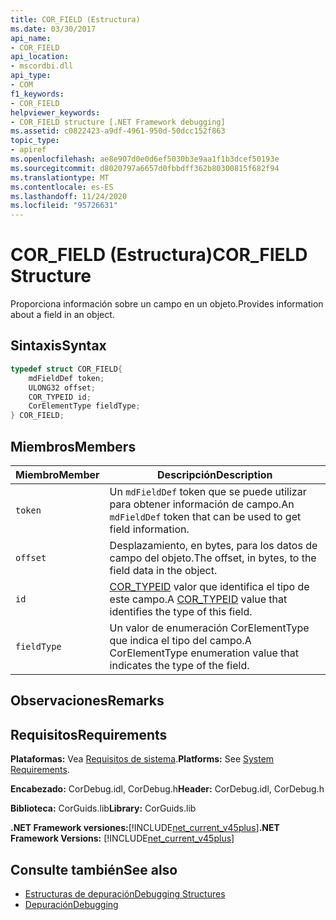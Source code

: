 ```yaml
---
title: COR_FIELD (Estructura)
ms.date: 03/30/2017
api_name:
- COR_FIELD
api_location:
- mscordbi.dll
api_type:
- COM
f1_keywords:
- COR_FIELD
helpviewer_keywords:
- COR_FIELD structure [.NET Framework debugging]
ms.assetid: c0822423-a9df-4961-950d-50dcc152f863
topic_type:
- apiref
ms.openlocfilehash: ae8e907d0e0d6ef5030b3e9aa1f1b3dcef50193e
ms.sourcegitcommit: d8020797a6657d0fbbdff362b80300815f682f94
ms.translationtype: MT
ms.contentlocale: es-ES
ms.lasthandoff: 11/24/2020
ms.locfileid: "95726631"
---
```

# <a name="cor_field-structure"></a><span data-ttu-id="112b9-102">COR_FIELD (Estructura)</span><span class="sxs-lookup"><span data-stu-id="112b9-102">COR_FIELD Structure</span></span>

<span data-ttu-id="112b9-103">Proporciona información sobre un campo en un objeto.</span><span class="sxs-lookup"><span data-stu-id="112b9-103">Provides information about a field in an object.</span></span>  
  
## <a name="syntax"></a><span data-ttu-id="112b9-104">Sintaxis</span><span class="sxs-lookup"><span data-stu-id="112b9-104">Syntax</span></span>  
  
```cpp  
typedef struct COR_FIELD{  
    mdFieldDef token;  
    ULONG32 offset;  
    COR_TYPEID id;  
    CorElementType fieldType;  
} COR_FIELD;  
```  
  
## <a name="members"></a><span data-ttu-id="112b9-105">Miembros</span><span class="sxs-lookup"><span data-stu-id="112b9-105">Members</span></span>  
  
|<span data-ttu-id="112b9-106">Miembro</span><span class="sxs-lookup"><span data-stu-id="112b9-106">Member</span></span>|<span data-ttu-id="112b9-107">Descripción</span><span class="sxs-lookup"><span data-stu-id="112b9-107">Description</span></span>|  
|------------|-----------------|  
|`token`|<span data-ttu-id="112b9-108">Un `mdFieldDef` token que se puede utilizar para obtener información de campo.</span><span class="sxs-lookup"><span data-stu-id="112b9-108">An `mdFieldDef` token that can be used to get field information.</span></span>|  
|`offset`|<span data-ttu-id="112b9-109">Desplazamiento, en bytes, para los datos de campo del objeto.</span><span class="sxs-lookup"><span data-stu-id="112b9-109">The offset, in bytes, to the field data in the object.</span></span>|  
|`id`|<span data-ttu-id="112b9-110">[COR_TYPEID](cor-typeid-structure.md) valor que identifica el tipo de este campo.</span><span class="sxs-lookup"><span data-stu-id="112b9-110">A [COR_TYPEID](cor-typeid-structure.md) value that identifies the type of this field.</span></span>|  
|`fieldType`|<span data-ttu-id="112b9-111">Un valor de enumeración CorElementType que indica el tipo del campo.</span><span class="sxs-lookup"><span data-stu-id="112b9-111">A CorElementType enumeration value that indicates the type of the field.</span></span>|  
  
## <a name="remarks"></a><span data-ttu-id="112b9-112">Observaciones</span><span class="sxs-lookup"><span data-stu-id="112b9-112">Remarks</span></span>  
  
## <a name="requirements"></a><span data-ttu-id="112b9-113">Requisitos</span><span class="sxs-lookup"><span data-stu-id="112b9-113">Requirements</span></span>  

 <span data-ttu-id="112b9-114">**Plataformas:** Vea [Requisitos de sistema](../../get-started/system-requirements.md).</span><span class="sxs-lookup"><span data-stu-id="112b9-114">**Platforms:** See [System Requirements](../../get-started/system-requirements.md).</span></span>  
  
 <span data-ttu-id="112b9-115">**Encabezado:** CorDebug.idl, CorDebug.h</span><span class="sxs-lookup"><span data-stu-id="112b9-115">**Header:** CorDebug.idl, CorDebug.h</span></span>  
  
 <span data-ttu-id="112b9-116">**Biblioteca:** CorGuids.lib</span><span class="sxs-lookup"><span data-stu-id="112b9-116">**Library:** CorGuids.lib</span></span>  
  
 <span data-ttu-id="112b9-117">**.NET Framework versiones:**[!INCLUDE[net_current_v45plus](../../../../includes/net-current-v45plus-md.md)]</span><span class="sxs-lookup"><span data-stu-id="112b9-117">**.NET Framework Versions:** [!INCLUDE[net_current_v45plus](../../../../includes/net-current-v45plus-md.md)]</span></span>  
  
## <a name="see-also"></a><span data-ttu-id="112b9-118">Consulte también</span><span class="sxs-lookup"><span data-stu-id="112b9-118">See also</span></span>

- [<span data-ttu-id="112b9-119">Estructuras de depuración</span><span class="sxs-lookup"><span data-stu-id="112b9-119">Debugging Structures</span></span>](debugging-structures.md)
- [<span data-ttu-id="112b9-120">Depuración</span><span class="sxs-lookup"><span data-stu-id="112b9-120">Debugging</span></span>](index.md)
